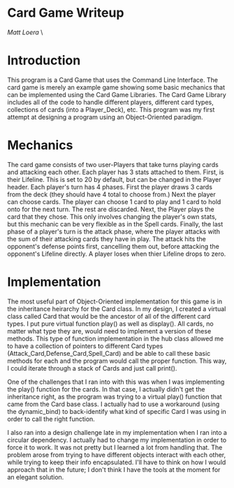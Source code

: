 # Card Game Writeup
  *Matt Loera* \
# Introduction
This program is a Card Game that uses the Command Line Interface.  The card game is merely an example game showing some basic mechanics that can be implemented using the Card Game Libraries. The Card Game Library includes all of the code to handle different players, different card types, collections of cards (into a Player_Deck), etc. This program was my first attempt at designing a program using an Object-Oriented paradigm. 

# Mechanics
The card game consists of two user-Players that take turns playing cards and attacking each other. Each player has 3 stats attached to them. First, is their Lifeline. This is set to 20 by default, but can be changed in the Player header. Each player's turn has 4 phases. First the player draws 3 cards from the deck (they should have 4 total to choose from.) Next the player can choose cards. The player can choose 1 card to play and 1 card to hold onto for the next turn. The rest are discarded.  Next, the Player plays the card that they chose. This only involves changing the player's own stats, but this mechanic can be very flexible as in the Spell cards. Finally, the last phase of a player's turn is the attack phase, where the player attacks with the sum of their attacking cards they have in play. The attack hits the opponent's defense points first, cancelling them out, before attacking the opponent's Lifeline directly. A player loses when thier Lifeline drops to zero. 

# Implementation
The most useful part of Object-Oriented implementation for this game is in the inheritance heirarchy for the Card class. In my design, I created a virtual class called Card that would be the ancestor of all of the different card types. I put pure virtual function play() as well as display(). All cards, no matter what type they are, would need to implement a version of these methods. This type of function implementation in the hub class allowed me to have a collection of pointers to different Card types (Attack_Card,Defense_Card,Spell_Card) and be able to call these basic methods for each and the program would call the proper function. This way, I could iterate through a stack of Cards and just call print(). 

One of the challenges that I ran into with this was when I was implementing the play() function for the cards. In that case, I actually didn't get the inheritance right, as the program was trying to a virtual play() function that came from the Card base class. I actually had to use a workaround (using the dynamic_bind) to back-identify what kind of specific Card I was using in order to call the right function. 

I also ran into a design challenge late in my implementation when I ran into a circular dependency. I actually had to change my implementation in order to force it to work. It was not pretty but I learned a lot from handling that. The problem arose from trying to have different objects interact with each other, while trying to keep their info encapsulated. I'll have to think on how I would approach that in the future; I don't think I have the tools at the moment for an elegant solution. 
